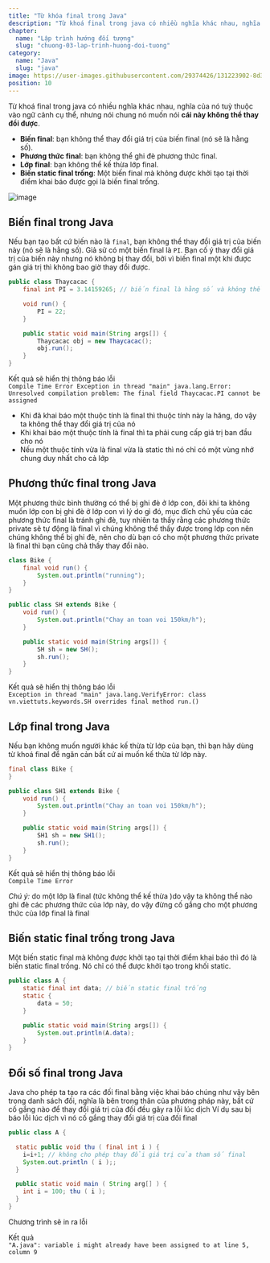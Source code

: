 ```yaml
---
title: "Từ khóa final trong Java"
description: "Từ khoá final trong java có nhiều nghĩa khác nhau, nghĩa của nó tuỳ thuộc vào ngữ cảnh cụ thể, nhưng nói chung nó muốn nói cái này không thể thay đổi được"
chapter:
  name: "Lập trình hướng đối tượng"
  slug: "chuong-03-lap-trinh-huong-doi-tuong"
category:
  name: "Java"
  slug: "java"
image: https://user-images.githubusercontent.com/29374426/131223902-8d3449d5-dd79-4043-9490-129f9ae37aaa.png
position: 10
---
```


Từ khoá final trong java có nhiều nghĩa khác nhau, nghĩa của nó tuỳ thuộc vào ngữ cảnh cụ thể, nhưng nói chung nó muốn nói **cái này không thể thay đổi được**.

- **Biến final**: bạn không thể thay đổi giá trị của biến final (nó sẽ là hằng số).
- **Phương thức final**: bạn không thể ghi đè phương thức final.
- **Lớp final**: bạn không thể kế thừa lớp final.
- **Biến static final trống**: Một biến final mà không được khởi tạo tại thời điểm khai báo được gọi là biến final trống.

![image](https://user-images.githubusercontent.com/29374426/131223902-8d3449d5-dd79-4043-9490-129f9ae37aaa.png)

## Biến final trong Java

Nếu bạn tạo bất cứ biến nào là `final`, bạn không thể thay đổi giá trị của biến này (nó sẽ là hằng số). Giả sử có một biến final là `PI`. Bạn cố ý thay đổi giá trị của biến này nhưng nó không bị thay đổi, bởi vì biến final một khi được gán giá trị thì không bao giờ thay đổi được.

<content-example />

```java
public class Thaycacac {
    final int PI = 3.14159265; // biến final là hằng số và không thể thay đổi

    void run() {
        PI = 22;
    }

    public static void main(String args[]) {
        Thaycacac obj = new Thaycacac();
        obj.run();
    }
}
```

<div class="window">
  <div class="window-header">
    <div class="action-buttons"></div>
    <span class="title-popup">Kết quả sẽ hiển thị thông báo lỗi</span>
  </div>
  <div class="window-body">
    <code>Compile Time Error Exception in thread "main" java.lang.Error: Unresolved compilation problem: The final field Thaycacac.PI cannot be assigned</code>
  </div>
</div>

<content-info>
<ul>
  <li>Khi đã khai báo một thuộc tính là final thì thuộc tính này la hăng, do vậy ta không thể thay đổi giá trị của nó</li>
  <li>Khi khai báo một thuộc tính là final thì ta phải cung cấp giá trị ban đầu cho nó</li>
  <li>Nếu một thuộc tính vừa là final vừa là static thì nó chỉ có một vùng nhớ chung duy nhất cho cả lớp</li>
</ul>
</content-info>

## Phương thức final trong Java

Một phương thức bình thường có thể bị ghi đè ở lớp con, đôi khi ta không muốn lớp con bị ghi đè ở lớp con vì lý do gì đó, mục đích chủ yếu của các phương thức final là tránh ghi đè, tuy nhiên ta thấy rằng các phương thức private sẽ tự động là final vì chúng không thể thấy được trong lớp con nên chúng không thể bị ghi đè, nên cho dù bạn có cho một phương thức private là final thì bạn cũng chả thấy thay đổi nào.

<content-example />

```java
class Bike {
    final void run() {
        System.out.println("running");
    }
}

public class SH extends Bike {
    void run() {
        System.out.println("Chay an toan voi 150km/h");
    }

    public static void main(String args[]) {
        SH sh = new SH();
        sh.run();
    }
}
```

<div class="window">
  <div class="window-header">
    <div class="action-buttons"></div>
    <span class="title-popup">Kết quả sẽ hiển thị thông báo lỗi</span>
  </div>
  <div class="window-body">
    <code>Exception in thread "main" java.lang.VerifyError: class vn.viettuts.keywords.SH overrides final method run.()</code>
  </div>
</div>

## Lớp final trong Java

Nếu bạn không muốn người khác kế thừa từ lớp của bạn, thì bạn hãy dùng từ khoá final để ngăn cản bất cứ ai muốn kế thừa từ lớp này.

<content-example />

```java
final class Bike {
}

public class SH1 extends Bike {
    void run() {
        System.out.println("Chay an toan voi 150km/h");
    }

    public static void main(String args[]) {
        SH1 sh = new SH1();
        sh.run();
    }
}
```

<div class="window">
  <div class="window-header">
    <div class="action-buttons"></div>
    <span class="title-popup">Kết quả sẽ hiển thị thông báo lỗi</span>
  </div>
  <div class="window-body">
    <code>Compile Time Error</code>
  </div>
</div>

_Chú ý:_ do một lớp là final (tức không thể kế thừa )do vậy ta không thể nào ghi đè các phương thức của lớp này, do vậy đừng cố gắng cho một phương thức của lớp final là final

## Biến static final trống trong Java

Một biến static final mà không được khởi tạo tại thời điểm khai báo thì đó là biến static final trống. Nó chỉ có thể được khởi tạo trong khối static.

<content-example />

```java
public class A {
    static final int data; // biến static final trống
    static {
        data = 50;
    }

    public static void main(String args[]) {
        System.out.println(A.data);
    }
}
```

## Đối số final trong Java

Java cho phép ta tạo ra các đối final bằng việc khai báo chúng như vậy bên trong danh sách đối, nghĩa là bên trong thân của phương pháp này, bất cứ cố gắng nào để thay đổi giá trị của đối đều gây ra lỗi lúc dịch Ví dụ sau bị báo lỗi lúc dịch vì nó cố gắng thay đổi giá trị của đối final

```java
public class A {

  static public void thu ( final int i ) {
    i=i+1; // không cho phép thay đổi giá trị của tham số final
    System.out.println ( i );;
  }

  public static void main ( String arg[] ) {
    int i = 100; thu ( i );
  }
}
```

Chương trình sẽ in ra lỗi

<div class="window">
  <div class="window-header">
    <div class="action-buttons"></div>
    <span class="title-popup">Kết quả</span>
  </div>
  <div class="window-body">
    <code>"A.java": variable i might already have been assigned to at line 5, column 9</code>
  </div>
</div>
